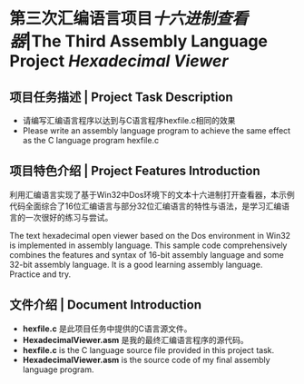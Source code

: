 # 第三次汇编语言项目*十六进制查看器*|The Third Assembly Language Project *Hexadecimal Viewer*
## 项目任务描述 | Project Task Description
* 请编写汇编语言程序以达到与C语言程序hexfile.c相同的效果
* Please write an assembly language program to achieve the same effect as the C language program hexfile.c
## 项目特色介绍 | Project Features Introduction
利用汇编语言实现了基于Win32中Dos环境下的文本十六进制打开查看器，本示例代码全面综合了16位汇编语言与部分32位汇编语言的特性与语法，是学习汇编语言的一次很好的练习与尝试。

The text hexadecimal open viewer based on the Dos environment in Win32 is implemented in assembly language. This sample code comprehensively combines the features and syntax of 16-bit assembly language and some 32-bit assembly language. It is a good learning assembly language. Practice and try.
## 文件介绍 | Document Introduction
* **hexfile.c** 是此项目任务中提供的C语言源文件。
* **HexadecimalViewer.asm** 是我的最终汇编语言程序的源代码。
* **hexfile.c** is the C language source file provided in this project task.
* **HexadecimalViewer.asm** is the source code of my final assembly language program.
